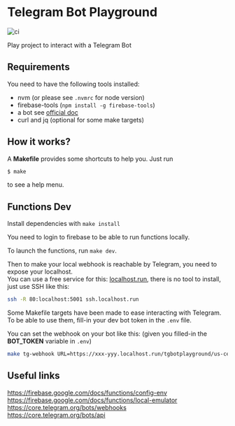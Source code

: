 # Telegram Bot Playground

![ci](https://github.com/catsoap/tg-bot-playground/workflows/ci/badge.svg)

Play project to interact with a Telegram Bot

## Requirements

You need to have the following tools installed:

- nvm (or please see `.nvmrc` for node version)
- firebase-tools (`npm install -g firebase-tools`)
- a bot see [official doc](https://core.telegram.org/bots#creating-a-new-bot)
- curl and jq (optional for some make targets)

## How it works?

A **Makefile** provides some shortcuts to help you. Just run

```bash
$ make
```

to see a help menu.

## Functions Dev

Install dependencies with `make install`

You need to login to firebase to be able to run functions locally.

To launch the functions, run `make dev`.

Then to make your local webhook is reachable by Telegram, you need to expose your
localhost.  
You can use a free service for this: [localhost.run](http://localhost.run/),
there is no tool to install, just use SSH like this:

```bash
ssh -R 80:localhost:5001 ssh.localhost.run
```

Some Makefile targets have been made to ease interacting with Telegram.  
To be able to use them, fill-in your dev bot token in the `.env` file.

You can set the webhook on your bot like this: (given you filled-in the **BOT_TOKEN** variable in `.env`)

```bash
make tg-webhook URL=https://xxx-yyy.localhost.run/tgbotplayground/us-central1/webhook
```

## Useful links

https://firebase.google.com/docs/functions/config-env  
https://firebase.google.com/docs/functions/local-emulator  
https://core.telegram.org/bots/webhooks  
https://core.telegram.org/bots/api
